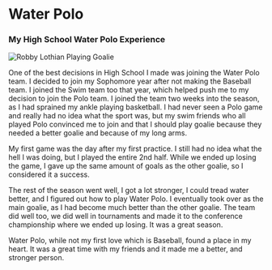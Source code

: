 # Water Polo

### My High School Water Polo Experience

![Robby Lothian Playing Goalie](https://scontent-dfw5-2.xx.fbcdn.net/v/t1.0-9/54142980_10156981219049360_7297137568909361152_n.jpg?_nc_cat=108&_nc_ohc=sPlpQz5sVuUAQk4iT8_YgJK47KDNKIbSkC08EkoH1gefpLKTOQLmkEgpA&_nc_ht=scontent-dfw5-2.xx&oh=fa07b399cec9531544ff43f1e683d14c&oe=5E86E7C8)


One of the best decisions in High School I made was joining the Water Polo team. I decided to join my Sophomore year after not making the Baseball team. I joined the Swim team too that year, which helped push me to my decision to join the Polo team. I joined the team two weeks into the season, as I had sprained my ankle playing basketball. I had never seen a Polo game and really had no idea what the sport was, but my swim friends who all played Polo convinced me to join and that I should play goalie because they needed a better goalie and because of my long arms.

My first game was the day after my first practice. I still had no idea what the hell I was doing, but I played the entire 2nd half. While we ended up losing the game, I gave up the same amount of goals as the other goalie, so I considered it a success.

The rest of the season went well, I got a lot stronger, I could tread water better, and I figured out how to play Water Polo. I eventually took over as the main goalie, as I had become much better than the other goalie. The team did well too, we did well in tournaments and made it to the conference championship where we ended up losing. It was a great season.

Water Polo, while not my first love which is Baseball, found a place in my heart. It was a great time with my friends and it made me a better, and stronger person.
